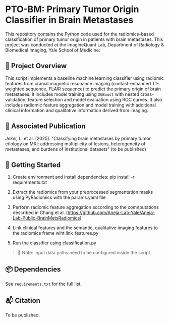 
# PTO-BM: Primary Tumor Origin Classifier in Brain Metastases

This repository contains the Python code used for the radiomics-based classification of primary tumor origin in patients with brain metastases. This project was conducted at the ImagineQuant Lab, Department of Radiology & Biomedical Imaging, Yale School of Medicine.

## 🧠 Project Overview

This script implements a baseline machine learning classifier using radiomic features from cranial magnetic resonance imaging (contast-enhanced T1-weighted sequence, FLAIR sequence) to predict the primary origin of brain metastases. It includes model training using `XGBoost` with nested cross-validation, feature selection and model evaluation using ROC curves. It also includes radiomic feature aggregation and model training with additional clinical information and qualitative information derived from imaging.  

## 📄 Associated Publication

_Jekel, L._ et al. (2025). "Classifying brain metastases by primary tumor etiology on MRI: addressing multiplicity of lesions, heterogeneity of metastases, and burdens of institutional datasets" (to be published)

## 🚀 Getting Started


1. Create environment and install dependencies:
pip install -r requirements.txt

2. Extract the radiomics from your preprocessed segmentation masks using PyRadiomics with the params.yaml file

3. Perform radiomic feature aggregation according to the comnputations described in Chang et al. (https://github.com/Aneja-Lab-Yale/Aneja-Lab-Public-BrainMetsRadiomics)

4. Link clinical features and the semantic, qualitative imaging features to the radiomics frame wiht link_features.py

5. Run the classifier using classification.py

> 📌 Note: Input data paths need to be configured inside the script.

## 📦 Dependencies

See `requirements.txt` for the full list.

## 📬 Citation

To be published. 


